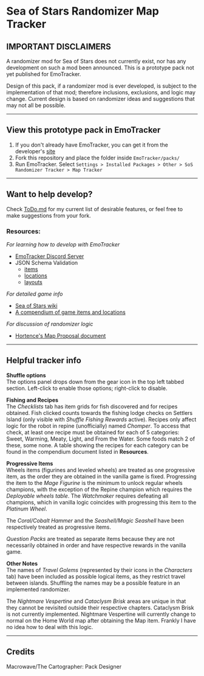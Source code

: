 # Sea of Stars Randomizer Map Tracker

## IMPORTANT DISCLAIMERS

A randomizer mod for Sea of Stars does not currently exist, nor has any development on such a mod been announced. This is a prototype pack not yet published for EmoTracker.

Design of this pack, if a randomizer mod is ever developed, is subject to the implementation of that mod; therefore inclusions, exclusions, and logic may change. Current design is based on randomizer ideas and suggestions that may not all be possible.

***

## View this prototype pack in EmoTracker

1. If you don't already have EmoTracker, you can get it from the developer's [site](https://emotracker.net/)
2. Fork this repository and place the folder inside `EmoTracker/packs/`
3. Run EmoTracker. Select `Settings > Installed Packages > Other > SoS Randomizer Tracker > Map Tracker`

***

## Want to help develop?

Check [ToDo.md](ToDo.md) for my current list of desirable features, or feel free to make suggestions from your fork.

### Resources:

*For learning how to develop with EmoTracker*
- [EmoTracker Discord Server](https://discord.gg/J4aQUw8T)
- JSON Schema Validation
    - [items](https://emotracker.net/developers/schemas/items.json)
    - [locations](https://emotracker.net/developers/schemas/locations.json)
    - [layouts](https://emotracker.net/developers/schemas/layouts.json)

*For detailed game info*
- [Sea of Stars wiki](https://seaofstars.fandom.com/wiki/Sea_of_Stars_Wiki)
- [A compendium of game items and locations](https://docs.google.com/spreadsheets/d/1pMN6Ia4cQehQ_SDULeH43F3FtbKHTe2eAo8T-NpG1K8/edit#gid=0)

*For discussion of randomizer logic*
- [Hortence's Map Proposal document](https://docs.google.com/document/d/1eDbHA0zWLB7t9fOg8bG-UCCM7DUDjTEQvR3vE5-dGeg/edit?tab=t.0#heading=h.68oe92wtz2iq)

***

## Helpful tracker info

**Shuffle options**\
The options panel drops down from the gear icon in the top left tabbed section. Left-click to enable those options; right-click to disable.

**Fishing and Recipes**\
The *Checklists* tab has item grids for fish discovered and for recipes obtained.
Fish clicked counts towards the fishing lodge checks on Settlers Island (only visible with *Shuffle Fishing Rewards* active).
Recipes only affect logic for the robot in repine (unofficially) named *Chomper*. To access that check, at least one recipe must be obtained for each of 5 categories: Sweet, Warming, Meaty, Light, and From the Water. Some foods match 2 of these, some none. A table showing the recipes for each category can be found in the compendium document listed in **Resources**.

**Progressive Items**\
Wheels items (figurines and leveled wheels) are treated as one progressive item, as the order they are obtained in the vanilla game is fixed. Progressing the item to the *Mage Figurine* is the minimum to unlock regular wheels champions, with the exception of the Repine champion which requires the *Deployable wheels table*. The *Watchmaker* requires defeating all champions, which in vanilla logic coincides with progressing this item to the *Platinum Wheel*.

The *Coral/Cobalt Hammer* and the *Seashell/Magic Seashell* have been respectively treated as progressive items.

*Question Packs* are treated as separate items because they are not necessarily obtained in order and have respective rewards in the vanilla game.

**Other Notes**\
The names of *Travel Golems* (represented by their icons in the *Characters* tab) have been included as possible logical items, as they restrict travel between islands. Shuffling the names may be a possible feature in an implemented randomizer.

The *Nightmare Vespertine* and *Cataclysm Brisk* areas are unique in that they cannot be revisited outside their respective chapters. Cataclysm Brisk is not currently implemented. Nightmare Vespertine will currently change to normal on the Home World map after obtaining the Map item. Frankly I have no idea how to deal with this logic.

***

## Credits
Macrowave/The Cartographer: Pack Designer